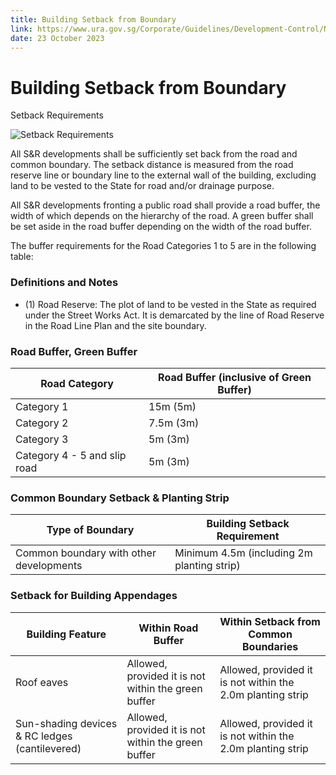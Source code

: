 ```yaml
---
title: Building Setback from Boundary
link: https://www.ura.gov.sg/Corporate/Guidelines/Development-Control/Non-Residential/SR/Setback
date: 23 October 2023
---
```


# Building Setback from Boundary

Setback Requirements

![Setback Requirements](https://www.ura.gov.sg/-/media/Corporate/Guidelines/Development-control/Others/SR02_Road_Buffer_Setbacks.jpg?h=100%25&w=100%25)

All S&R developments shall be sufficiently set back from the road and common boundary. The setback distance is measured from the road reserve line or boundary line to the external wall of the building, excluding land to be vested to the State for road and/or drainage purpose.

All S&R developments fronting a public road shall provide a road buffer, the width of which depends on the hierarchy of the road. A green buffer shall be set aside in the road buffer depending on the width of the road buffer.

The buffer requirements for the Road Categories 1 to 5 are in the following table:

### Definitions and Notes

- (1) Road Reserve: The plot of land to be vested in the State as required under the Street Works Act. It is demarcated by the line of Road Reserve in the Road Line Plan and the site boundary.

### Road Buffer, Green Buffer

| Road Category                | Road Buffer (inclusive of Green Buffer) |
| ---------------------------- | --------------------------------------- |
| Category 1                   | 15m (5m)                                |
| Category 2                   | 7.5m (3m)                               |
| Category 3                   | 5m (3m)                                 |
| Category 4 - 5 and slip road | 5m (3m)                                 |

### Common Boundary Setback & Planting Strip

| Type of Boundary                        | Building Setback Requirement               |
| --------------------------------------- | ------------------------------------------ |
| Common boundary with other developments | Minimum 4.5m (including 2m planting strip) |

### Setback for Building Appendages

| Building Feature                               | Within Road Buffer                                  | Within Setback from Common Boundaries                      |
| ---------------------------------------------- | --------------------------------------------------- | ---------------------------------------------------------- |
| Roof eaves                                     | Allowed, provided it is not within the green buffer | Allowed, provided it is not within the 2.0m planting strip |
| Sun-shading devices & RC ledges (cantilevered) | Allowed, provided it is not within the green buffer | Allowed, provided it is not within the 2.0m planting strip |
